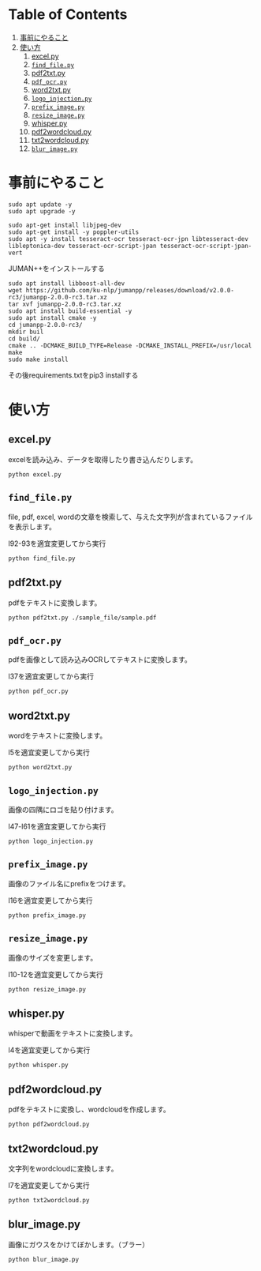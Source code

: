 
# Table of Contents

1.  [事前にやること](#org3bb542d)
2.  [使い方](#org4d6e86c)
    1.  [excel.py](#org028e7ca)
    2.  [`find_file.py`](#orgc97fb0d)
    3.  [pdf2txt.py](#orgc96c4a2)
    4.  [`pdf_ocr.py`](#org469016f)
    5.  [word2txt.py](#org3b8f0c0)
    6.  [`logo_injection.py`](#orga863bc0)
    7.  [`prefix_image.py`](#orgafa576f)
    8.  [`resize_image.py`](#orga3895cb)
    9.  [whisper.py](#org16da336)
    10. [pdf2wordcloud.py](#org04e689e)
    11. [txt2wordcloud.py](#orgb6d638c)
    12. [`blur_image.py`](#orgf7b93gc)


<a id="org3bb542d"></a>

# 事前にやること

    sudo apt update -y
    sudo apt upgrade -y

    sudo apt-get install libjpeg-dev
    sudo apt-get install -y poppler-utils
    sudo apt -y install tesseract-ocr tesseract-ocr-jpn libtesseract-dev libleptonica-dev tesseract-ocr-script-jpan tesseract-ocr-script-jpan-vert 

JUMAN++をインストールする

    sudo apt install libboost-all-dev
    wget https://github.com/ku-nlp/jumanpp/releases/download/v2.0.0-rc3/jumanpp-2.0.0-rc3.tar.xz
    tar xvf jumanpp-2.0.0-rc3.tar.xz
    sudo apt install build-essential -y
    sudo apt install cmake -y
    cd jumanpp-2.0.0-rc3/
    mkdir buil
    cd build/
    cmake .. -DCMAKE_BUILD_TYPE=Release -DCMAKE_INSTALL_PREFIX=/usr/local
    make
    sudo make install

その後requirements.txtをpip3 installする


<a id="org4d6e86c"></a>

# 使い方


<a id="org028e7ca"></a>

## excel.py

excelを読み込み、データを取得したり書き込んだりします。

    python excel.py


<a id="orgc97fb0d"></a>

## `find_file.py`

file, pdf, excel, wordの文章を検索して、与えた文字列が含まれているファイルを表示します。

l92-93を適宜変更してから実行

    python find_file.py


<a id="orgc96c4a2"></a>

## pdf2txt.py

pdfをテキストに変換します。

    python pdf2txt.py ./sample_file/sample.pdf


<a id="org469016f"></a>

## `pdf_ocr.py`

pdfを画像として読み込みOCRしてテキストに変換します。

l37を適宜変更してから実行

    python pdf_ocr.py


<a id="org3b8f0c0"></a>

## word2txt.py

wordをテキストに変換します。

l5を適宜変更してから実行

    python word2txt.py


<a id="orga863bc0"></a>

## `logo_injection.py`

画像の四隅にロゴを貼り付けます。

l47-l61を適宜変更してから実行

    python logo_injection.py


<a id="orgafa576f"></a>

## `prefix_image.py`

画像のファイル名にprefixをつけます。

l16を適宜変更してから実行

    python prefix_image.py


<a id="orga3895cb"></a>

## `resize_image.py`

画像のサイズを変更します。

l10-12を適宜変更してから実行

    python resize_image.py


<a id="org16da336"></a>

## whisper.py

whisperで動画をテキストに変換します。

l4を適宜変更してから実行

    python whisper.py


<a id="org04e689e"></a>

## pdf2wordcloud.py

pdfをテキストに変換し、wordcloudを作成します。

    python pdf2wordcloud.py


<a id="orgb6d638c"></a>

## txt2wordcloud.py

文字列をwordcloudに変換します。

l7を適宜変更してから実行

    python txt2wordcloud.py


<a id="orgf7b93gc"></a>
## blur_image.py

画像にガウスをかけてぼかします。（ブラー）

    python blur_image.py